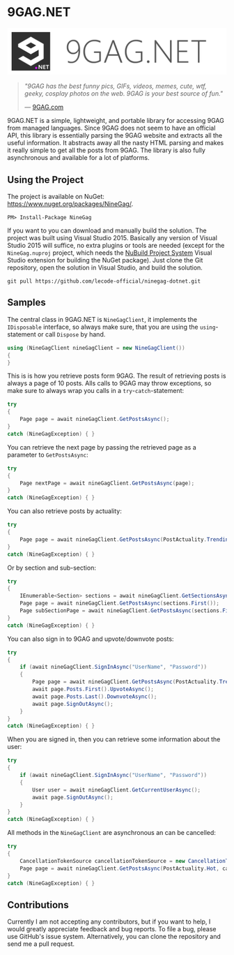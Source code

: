 # 9GAG.NET

![9GAG.NET Logo](https://github.com/lecode-official/ninegag-dotnet/blob/master/Documentation/Images/Banner.png "9GAG.NET Logo")

> *"9GAG has the best funny pics, GIFs, videos, memes, cute, wtf, geeky, cosplay photos on the web. 9GAG is your best source of fun."*
>
> &mdash; [9GAG.com](http://9gag.com/)

9GAG.NET is a simple, lightweight, and portable library for accessing 9GAG from managed languages. Since 9GAG does not seem to have an official API,
this library is essentially parsing the 9GAG website and extracts all the useful information. It abstracts away all the nasty HTML parsing and makes
it really simple to get all the posts from 9GAG. The library is also fully asynchronous and available for a lot of platforms.

## Using the Project

The project is available on NuGet: https://www.nuget.org/packages/NineGag/.

```batch
PM> Install-Package NineGag
```

If you want to you can download and manually build the solution. The project was built using Visual Studio 2015. Basically any version of Visual Studio 2015 will
suffice, no extra plugins or tools are needed (except for the `NineGag.nuproj` project, which needs the
[NuBuild Project System](https://visualstudiogallery.msdn.microsoft.com/3efbfdea-7d51-4d45-a954-74a2df51c5d0) Visual Studio extension for building the NuGet
package). Just clone the Git repository, open the solution in Visual Studio, and build the solution.


```batch
git pull https://github.com/lecode-official/ninegag-dotnet.git
```

## Samples

The central class in 9GAG.NET is `NineGagClient`, it implements the `IDisposable` interface, so always make sure, that you are using the `using`-statement or call
`Dispose` by hand.

```csharp
using (NineGagClient nineGagClient = new NineGagClient())
{
}
```

This is is how you retrieve posts form 9GAG. The result of retrieving posts is always a page of 10 posts. Alls calls to 9GAG may throw exceptions, so make sure to
always wrap you calls in a `try`-`catch`-statement:

```csharp
try
{
    Page page = await nineGagClient.GetPostsAsync();
}
catch (NineGagException) { }
```

You can retrieve the next page by passing the retrieved page as a parameter to `GetPostsAsync`:

```csharp
try
{
    Page nextPage = await nineGagClient.GetPostsAsync(page);
}
catch (NineGagException) { }
```

You can also retrieve posts by actuality:

```csharp
try
{
    Page page = await nineGagClient.GetPostsAsync(PostActuality.Trending);
}
catch (NineGagException) { }
```

Or by section and sub-section:

```csharp
try
{
    IEnumerable<Section> sections = await nineGagClient.GetSectionsAsync();
    Page page = await nineGagClient.GetPostsAsync(sections.First());
    Page subSectionPage = await nineGagClient.GetPostsAsync(sections.First(), SubSection.Fresh);
}
catch (NineGagException) { }
```

You can also sign in to 9GAG and upvote/downvote posts:

```csharp
try
{
    if (await nineGagClient.SignInAsync("UserName", "Password"))
    {
        Page page = await nineGagClient.GetPostsAsync(PostActuality.Trending);
        await page.Posts.First().UpvoteAsync();
        await page.Posts.Last().DownvoteAsync();
        await page.SignOutAsync();
    }
}
catch (NineGagException) { }
```

When you are signed in, then you can retrieve some information about the user:

```csharp
try
{
    if (await nineGagClient.SignInAsync("UserName", "Password"))
    {
        User user = await nineGagClient.GetCurrentUserAsync();
        await page.SignOutAsync();
    }
}
catch (NineGagException) { }
```

All methods in the `NineGagClient` are asynchronous an can be cancelled:

```csharp
try
{
    CancellationTokenSource cancellationTokenSource = new CancellationTokenSource();
    Page page = await nineGagClient.GetPostsAsync(PostActuality.Hot, cancellationTokenSource.Token);
}
catch (NineGagException) { }
```

## Contributions

Currently I am not accepting any contributors, but if you want to help, I would greatly appreciate feedback and bug reports. To file a bug, please
use GitHub's issue system. Alternatively, you can clone the repository and send me a pull request.

